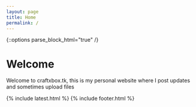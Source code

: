 ```yaml
---
layout: page
title: Home
permalink: /
---
```

{::options parse_block_html="true" /}
<div class="left">

<h1 id="welcome">Welcome</h1>

Welcome to craftxbox.tk, this is my personal website where I post updates and sometimes upload files

</div>

{% include latest.html %}
{% include footer.html %}